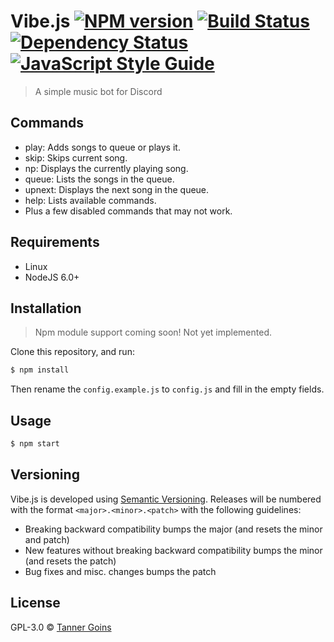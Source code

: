 # Vibe.js [![NPM version][npm-image]][npm-url] [![Build Status][travis-image]][travis-url] [![Dependency Status][daviddm-image]][daviddm-url] [![JavaScript Style Guide][standard-image]][standard-url]
> A simple music bot for Discord

## Commands
- play: Adds songs to queue or plays it.
- skip: Skips current song.
- np: Displays the currently playing song.
- queue: Lists the songs in the queue.
- upnext: Displays the next song in the queue.
- help: Lists available commands.
- Plus a few disabled commands that may not work.

## Requirements
- Linux
- NodeJS 6.0+

## Installation
> Npm module support coming soon! Not yet implemented.

Clone this repository, and run:
```sh
$ npm install
```

Then rename the `config.example.js` to `config.js` and fill in the empty fields.

## Usage

```sh
$ npm start
```

## Versioning
Vibe.js is developed using [Semantic Versioning](http://semver.org). Releases will be numbered with the format `<major>.<minor>.<patch>` with the following guidelines:

- Breaking backward compatibility bumps the major (and resets the minor and patch)
- New features without breaking backward compatibility bumps the minor (and resets the patch)
- Bug fixes and misc. changes bumps the patch

## License

GPL-3.0 © [Tanner Goins]()


[npm-image]: https://badge.fury.io/js/vibe.js.svg
[npm-url]: https://npmjs.org/package/vibe.js
[travis-image]: https://travis-ci.org/tannerz28/vibe.js.svg?branch=master
[travis-url]: https://travis-ci.org/tannerz28/vibe.js
[daviddm-image]: https://david-dm.org/tannerz28/vibe.js.svg?theme=shields.io
[daviddm-url]: https://david-dm.org/tannerz28/vibe.js
[standard-image]: https://img.shields.io/badge/code_style-standard-brightgreen.svg
[standard-url]: https://standardjs.com
